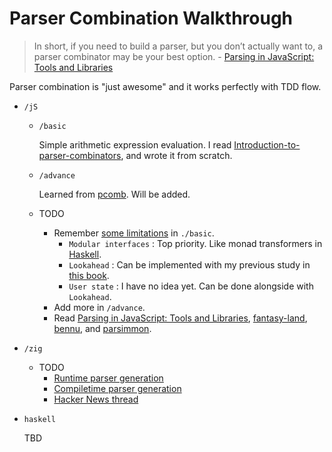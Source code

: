 # Parser Combination Walkthrough

>  In short, if you need to build a parser, but you don’t actually want to, a parser combinator may be your best option. - [Parsing in JavaScript: Tools and Libraries](https://tomassetti.me/parsing-in-javascript/#parserCombinators)

Parser combination is "just awesome" and it works perfectly with TDD flow.

- `/jS`
    + `/basic`
    
        Simple arithmetic expression evaluation. I read [Introduction-to-parser-combinators](https://gist.github.com/yelouafi/556e5159e869952335e01f6b473c4ec1), and wrote it from scratch.
    
    + `/advance`
    
        Learned from [pcomb](https://github.com/yelouafi/pcomb). Will be added.

    + TODO
        - Remember [some limitations](https://gist.github.com/yelouafi/556e5159e869952335e01f6b473c4ec1#there-is-much-more) in `./basic`.
            + `Modular interfaces` : Top priority. Like monad transformers in [Haskell](https://en.wikibooks.org/wiki/Haskell/Monad_transformers).
            + `Lookahead` : Can be implemented with my previous study in [this book](http://www.yes24.com/Product/Goods/103157156).
            + `User state` : I have no idea yet. Can be done alongside with `Lookahead`.
        - Add more in `/advance`.
        - Read [Parsing in JavaScript: Tools and Libraries](https://tomassetti.me/parsing-in-javascript/#parserCombinators), [fantasy-land](https://github.com/fantasyland/fantasy-land), [bennu](https://github.com/mattbierner/bennu), and [parsimmon](https://github.com/jneen/parsimmon).

- `/zig`
    + TODO
        - [Runtime parser generation](https://devlog.hexops.com/2021/zig-parser-combinators-and-why-theyre-awesome)
        - [Compiletime parser generation](https://github.com/Hejsil/mecha)
        - [Hacker News thread](https://news.ycombinator.com/item?id=26416531)

- `haskell`

    TBD
